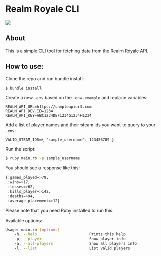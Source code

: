 # Realm Royale CLI
<img src='https://cdn.cloudflare.steamstatic.com/steam/apps/813820/capsule_616x353.jpg?t=1593100106'>

## About
This is a simple CLI tool for fetching data from the Realm Royale API.

## How to use:
Clone the repo and run bundle install:
```bash
$ bundle install
```

Create a new `.env` based on the `.env.example` and replace variables:
```
REALM_API_URL=https://sampleapiurl.com
REALM_API_DEV_ID=1234
REALM_API_KEY=ABC1234DEF1234G1234H1234
```

Add a list of player names and their steam ids you want to query to your `.env`:
```
VALID_STEAM_IDS={ "sample_username": 123456789 }
```

Run the script:
```bash
$ ruby main.rb -p sample_username
```

You should see a response like this:
```bash
{:games_played=>79,
 :wins=>17,
 :losses=>62,
 :kills_player=>142,
 :deaths=>94,
 :average_placement=>12}
```
Please note that you need Ruby installed to run this.

Available options:
```bash
Usage: main.rb [options]
    -h, --help                       Prints this help
    -p, --player                     Show player info
    -a, --all-players                Show all players info
    -l, --list                       List valid players
```
